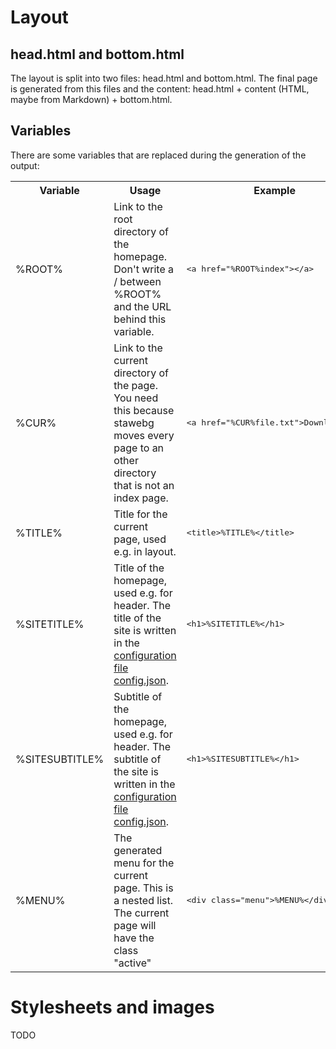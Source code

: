 # Layout #

## head.html and bottom.html ##

The layout is split into two files: head.html and bottom.html.
The final page is generated from this files and the content: head.html + content (HTML, maybe from Markdown) + bottom.html.

## Variables ##

There are some variables that are replaced during the generation of the output:

<table>
    <tr>
        <th>Variable</th>
        <th>Usage</th>
        <th>Example</th>
    </tr>
    <tr>
        <td>&#37;ROOT&#37;</td>
        <td>Link to the root directory of the homepage.
        Don't write a / between &#37;ROOT&#37; and the URL behind this variable.</td>
        <td><pre>&lt;a href="&#37;ROOT&#37;index"&gt;&lt;/a&gt;</td>
    </tr>
    <tr>
        <td>&#37;CUR&#37;</td>
        <td>Link to the current directory of the page.
        You need this because stawebg moves every page to an other directory that is not an index page.</td>
        <td><pre>&lt;a href="&#37;CUR&#37;file.txt"&gt;Download&lt;/a&gt;</pre></td>
    </tr>
    <tr>
        <td>&#37;TITLE&#37;</td>
        <td>Title for the current page, used e.g. in layout.</td>
        <td><pre>&lt;title&gt;&#37;TITLE&#37;&lt;/title&gt;</pre></td>
    </tr>
    <tr>
        <td>&#37;SITETITLE&#37;</td>
        <td>Title of the homepage, used e.g. for header. The title of the site is written in the <a href="%CUR%configuration">configuration file config.json</a>.</td>
        <td><pre>&lt;h1&gt;&#37;SITETITLE&#37;&lt;/h1&gt;</pre></td>
    </tr>
    <tr>
        <td>&#37;SITESUBTITLE&#37;</td>
        <td>Subtitle of the homepage, used e.g. for header. The subtitle of the site is written in the <a href="%CUR%configuration">configuration file config.json</a>.</td>
        <td><pre>&lt;h1&gt;&#37;SITESUBTITLE&#37;&lt;/h1&gt;</pre></td>
    </tr>
    <tr>
        <td>&#37;MENU&#37;</td>
        <td>The generated menu for the current page.
        This is a nested list.
        The current page will have the class "active"</td>
        <td><pre>&lt;div class="menu"&gt;&#37;MENU&#37;&lt;/div&gt;</pre></td>
    </tr>
</table>

# Stylesheets and images #

TODO
